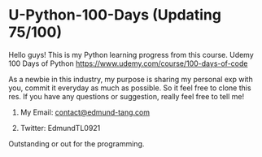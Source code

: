 # U-Python-100-Days (Updating 75/100)

Hello guys! This is my Python learning progress from this course.
Udemy 100 Days of Python
https://www.udemy.com/course/100-days-of-code

As a newbie in this industry, my purpose is sharing my personal exp with you, commit it everyday as much as possible. So it feel free to clone this res.
If you have any questions or suggestion, really feel free to tell me!
1. My Email: contact@edmund-tang.com

2. Twitter: EdmundTL0921

Outstanding or out for the programming.
